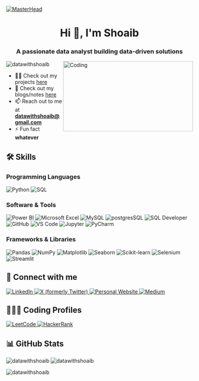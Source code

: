 [![MasterHead](https://user-images.githubusercontent.com/74038190/225813708-98b745f2-7d22-48cf-9150-083f1b00d6c9.gif)](https://datawithshoaib.in)

<h1 align="center">Hi 👋, I'm Shoaib</h1>
<h3 align="center">A passionate data analyst building data-driven solutions</h3>

<img align="right" alt="Coding" width="350" height="190" src="https://camo.githubusercontent.com/2366b34bb903c09617990fb5fff4622f3e941349e846ddb7e73df872a9d21233/68747470733a2f2f63646e2e6472696262626c652e636f6d2f75736572732f3733303730332f73637265656e73686f74732f363538313234332f6176656e746f2e676966">

<p align="left"> 
  <img src="https://komarev.com/ghpvc/?username=datawithshoaib&label=Profile%20views&color=0e75b6&style=flat" alt="datawithshoaib" />
</p>

- 👨‍💻 Check out my projects [here](https://datawithshoaib.github.io/projects/)
- 📝 Check out my blogs/notes [here](https://datawithshoaib.github.io/)
- 📫 Reach out to me at **datawithshoaib@gmail.com**
- ⚡ Fun fact **whatever**

## 🛠️ Skills

### Programming Languages
![Python](https://img.shields.io/badge/Python-3776AB?style=flat&logo=python&logoColor=white)
![SQL](https://img.shields.io/badge/SQL-4479A1?style=flat&logo=postgresql&logoColor=white)

### Software & Tools
![Power BI](https://img.shields.io/badge/Power_BI-F2C811?style=flat&logo=powerbi&logoColor=black)
![Microsoft Excel](https://img.shields.io/badge/Microsoft_Excel-217346?style=flat&logo=microsoft-excel&logoColor=white)
![MySQL](https://img.shields.io/badge/MySQL-4479A1?style=flat&logo=mysql&logoColor=white)
![postgresSQL](https://img.shields.io/badge/postgresSQL-4479A1?style=flat&logo=postgresql&logoColor=white)
![SQL Developer](https://img.shields.io/badge/SQL_Developer-F80000?style=flat&logo=oracle&logoColor=white)
![GitHub](https://img.shields.io/badge/GitHub-181717?style=flat&logo=github&logoColor=white)
![VS Code](https://img.shields.io/badge/VS_Code-007ACC?style=flat&logo=vs-code&logoColor=white)
![Jupyter](https://img.shields.io/badge/Jupyter_Notebook-F37626?style=flat&logo=jupyter&logoColor=white)
![PyCharm](https://img.shields.io/badge/PyCharm-000000?style=flat&logo=pycharm&logoColor=white)

### Frameworks & Libraries
![Pandas](https://img.shields.io/badge/Pandas-150458?style=flat&logo=pandas&logoColor=white)
![NumPy](https://img.shields.io/badge/NumPy-013243?style=flat&logo=numpy&logoColor=white)
![Matplotlib](https://img.shields.io/badge/Matplotlib-11557c?style=flat)
![Seaborn](https://img.shields.io/badge/Seaborn-3776AB?style=flat)
![Scikit-learn](https://img.shields.io/badge/Scikit_learn-F7931E?style=flat&logo=scikit-learn&logoColor=white)
![Selenium](https://img.shields.io/badge/Selenium-43B02A?style=flat&logo=selenium&logoColor=white)
![Streamlit](https://img.shields.io/badge/Streamlit-FF4B4B?style=flat&logo=streamlit&logoColor=white)

## 🤝 Connect with me

<p align="left">
  <a href="https://linkedin.com/in/datawithshoaib" target="_blank">
    <img src="https://img.shields.io/badge/LinkedIn-0077B5?style=for-the-badge&logo=linkedin&logoColor=white" alt="LinkedIn" />
  </a>
  <a href="https://x.com/datawithshoaib" target="_blank">
    <img src="https://img.shields.io/badge/Twitter-000000?style=for-the-badge&logo=x&logoColor=white" alt="X (formerly Twitter)" />
  </a>
<!--   <a href="https://fb.com/datawithshoaib" target="_blank">
    <img src="https://img.shields.io/badge/Facebook-1877F2?style=for-the-badge&logo=facebook&logoColor=white" alt="Facebook" />
  </a>
  <a href="https://instagram.com/datawithshoaib" target="_blank">
    <img src="https://img.shields.io/badge/Instagram-E4405F?style=for-the-badge&logo=instagram&logoColor=white" alt="Instagram" />
  </a>
  <a href="https://www.youtube.com/@datawithshoaib" target="_blank">
    <img src="https://img.shields.io/badge/YouTube-FF0000?style=for-the-badge&logo=youtube&logoColor=white" alt="YouTube" />
  </a> -->
  <a href="https://datawithshoaib.github.io/" target="_blank">
    <img src="https://img.shields.io/badge/Website-000000?style=for-the-badge&logo=link&logoColor=white" alt="Personal Website" />
  </a>
  <a href="https://medium.com/@datawithshoaib" target="_blank">
    <img src="https://img.shields.io/badge/Medium-12100E?style=for-the-badge&logo=medium&logoColor=white" alt="Medium" />
  </a>
</p>

## 🧑🏻‍💻 Coding Profiles

<p align="left">
    <a href="https://www.leetcode.com/shoaibcodes" target="_blank">
        <img src="https://img.shields.io/badge/LeetCode-FFA116?style=for-the-badge&logo=leetcode&logoColor=black" alt="LeetCode" />
    </a>
    <a href="https://www.hackerrank.com/profile/shoaibcodes" target="_blank">
        <img src="https://img.shields.io/badge/HackerRank-00EA64?style=for-the-badge&logo=hackerrank&logoColor=black" alt="HackerRank" />
    </a>
    <!-- <a href="https://www.codechef.com/users/shoaibcodes" target="_blank">
        <img src="https://img.shields.io/badge/CodeChef-5B4638?style=for-the-badge&logo=codechef&logoColor=white" alt="CodeChef" />
    </a>
    <a href="https://codeforces.com/profile/shoaib57" target="_blank">
        <img src="https://img.shields.io/badge/Codeforces-1F8ACB?style=for-the-badge&logo=codeforces&logoColor=white" alt="Codeforces" />
    </a>
    <a href="https://www.kaggle.com/shaikshoaib7" target="_blank">
        <img src="https://img.shields.io/badge/Kaggle-20BEFF?style=for-the-badge&logo=kaggle&logoColor=white" alt="Kaggle" />
    </a> -->
</p>

## 📊 GitHub Stats

<p>
  <img align="left" src="https://github-readme-stats.vercel.app/api/top-langs?username=datawithshoaib&show_icons=true&locale=en&layout=compact" alt="datawithshoaib" />
</p>

<p>
  <img align="center" src="https://github-readme-stats.vercel.app/api?username=datawithshoaib&show_icons=true&locale=en" alt="datawithshoaib" />
</p>

<p>
  <img align="center" src="https://github-readme-streak-stats.herokuapp.com/?user=datawithshoaib&" alt="datawithshoaib" />
</p>
